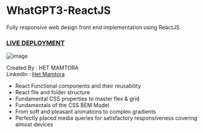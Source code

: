 # WhatGPT3-ReactJS
Fully responsive web design front end implementation using ReactJS.
### [LIVE DEPLOYMENT](https://whatgpt-3-openai.netlify.app/)

![image](https://github.com/HetMamtora/WhatGPT3-ReactJS/assets/104263376/dcd8aa8d-452e-4cd9-9163-5559a2a777b4)

Created By : HET MAMTORA <br/>
LinkedIn : [Het Mamtora](https://www.linkedin.com/in/het-mamtora/)

- React Functional components and their reusability
- React file and folder structure
- Fundamental CSS properties to master flex & grid
- Fundamentals of the CSS BEM Model
- From soft and pleasant animations to complex gradients
- Perfectly placed media queries for satisfactory responsiveness covering almost devices
